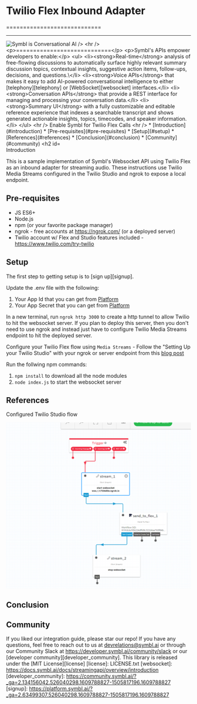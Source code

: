 # Twilio Flex Inbound Adapter

============================

<hr />
    <img src="https://developer.symbl.ai/assets/images/Symbl.svg" height="48px" alt="Symbl is Conversational AI />
<hr /> 

============================

Symbl's APIs empower developers to enable: 
- **Real-time** analysis of free-flowing discussions to automatically surface highly relevant summary discussion topics, contextual insights, suggestive action items, follow-ups, decisions, and questions.\
- **Voice APIs** that makes it easy to add AI-powered conversational intelligence to either [telephony][telephony] or [WebSocket][websocket] interfaces.
- **Conversation APIs** that provide a REST interface for managing and processing your conversation data.
- **Summary UI** with a fully customizable and editable reference experience that indexes a searchable transcript and shows generated actionable insights, topics, timecodes, and speaker information.
<hr />
Enable Symbl for Twilio Flex Calls
<hr />
 * [Introduction](#introduction)
 * [Pre-requisites](#pre-requisites)
 * [Setup](#setup)
 * [References](#references)
 * [Conclusion](#conclusion)
 * [Community](#community)

## Introduction

This is a sample implementation of Symbl's Websocket API using Twilio Flex as an inbound adapter for streaming audio.  These instructions use Twilio Media Streams configured in the Twilio Studio and ngrok to expose a local endpoint.  

## Pre-requisites

* JS ES6+
* Node.js
* npm (or your favorite package manager)
* ngrok - free accounts at https://ngrok.com/ (or a deployed server)
* Twilio account w/ Flex and Studio features included - https://www.twilio.com/try-twilio

## Setup 
The first step to getting setup is to [sign up][signup]. 

Update the .env file with the following:
1. Your App Id that you can get from [Platform](https://platform.symbl.ai)
2. Your App Secret that you can get from [Platform](https://platform.symbl.ai)

In a new terminal, run `ngrok http 3000` to create a http tunnel to allow Twilio to hit the websocket server. If you plan to deploy this server, then you don't need to use ngrok and instead just have to configure Twilio Media Streams endpoint to hit the deployed server.

Configure your Twilio Flex flow using `Media Streams` - Follow the "Setting Up your Twilio Studio" with your ngrok or server endpoint from this [blog post](https://symbl.ai/integrating-symbl-insights-with-twilio-media-streams/)

Run the follwing npm commands:
1. `npm install` to download all the node modules
2. `node index.js` to start the websocket server

## References
Configured Twilio Studio flow

![pic](/Capture.PNG)

## Conclusion

## Community

If you liked our integration guide, please star our repo! If you have any questions, feel free to reach out to us at devrelations@symbl.ai or through our Community Slack at https://developer.symbl.ai/community/slack or our [developer community][developer_community]. 
This library is released under the [MIT License][license]
[license]: LICENSE.txt
[websocket]: https://docs.symbl.ai/docs/streamingapi/overview/introduction
[developer_community]: https://community.symbl.ai/?_ga=2.134156042.526040298.1609788827-1505817196.1609788827
[signup]: https://platform.symbl.ai/?_ga=2.63499307.526040298.1609788827-1505817196.1609788827

